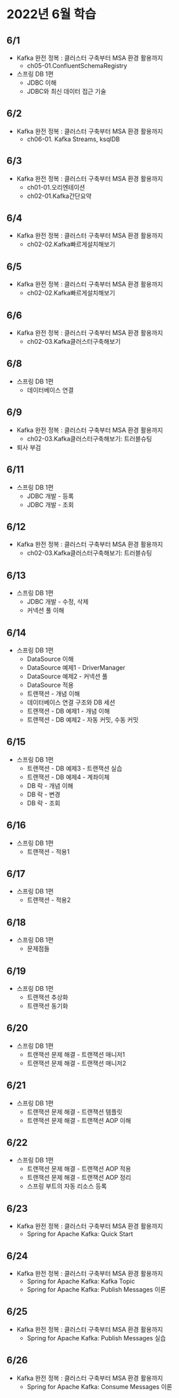 # 2022년 6월 학습

## 6/1

- Kafka 완전 정복 : 클러스터 구축부터 MSA 환경 활용까지
  - ch05-01.ConfluentSchemaRegistry
- 스프링 DB 1편
  - JDBC 이해
  - JDBC와 최신 데이터 접근 기술

## 6/2

- Kafka 완전 정복 : 클러스터 구축부터 MSA 환경 활용까지
  - ch06-01. Kafka Streams, ksqlDB

## 6/3

- Kafka 완전 정복 : 클러스터 구축부터 MSA 환경 활용까지
  - ch01-01.오리엔테이션
  - ch02-01.Kafka간단요약

## 6/4

- Kafka 완전 정복 : 클러스터 구축부터 MSA 환경 활용까지
  - ch02-02.Kafka빠르게설치해보기

## 6/5

- Kafka 완전 정복 : 클러스터 구축부터 MSA 환경 활용까지
  - ch02-02.Kafka빠르게설치해보기

## 6/6

- Kafka 완전 정복 : 클러스터 구축부터 MSA 환경 활용까지
  - ch02-03.Kafka클러스터구축해보기

## 6/8

- 스프링 DB 1편
  - 데이터베이스 연결

## 6/9

- Kafka 완전 정복 : 클러스터 구축부터 MSA 환경 활용까지
  - ch02-03.Kafka클러스터구축해보기: 트러블슈팅
- 퇴사 부검

## 6/11

- 스프링 DB 1편
  - JDBC 개발 - 등록
  - JDBC 개발 - 조회

## 6/12

- Kafka 완전 정복 : 클러스터 구축부터 MSA 환경 활용까지
  - ch02-03.Kafka클러스터구축해보기: 트러블슈팅

## 6/13

- 스프링 DB 1편
  - JDBC 개발 - 수정, 삭제
  - 커넥션 풀 이해

## 6/14

- 스프링 DB 1편
  - DataSource 이해
  - DataSource 예제1 - DriverManager
  - DataSource 예제2 - 커넥션 풀
  - DataSource 적용
  - 트랜잭션 - 개념 이해
  - 데이터베이스 연결 구조와 DB 세션
  - 트랜잭션 - DB 예제1 - 개념 이해
  - 트랜잭션 - DB 예제2 - 자동 커밋, 수동 커밋

## 6/15

- 스프링 DB 1편
  - 트랜잭션 - DB 예제3 - 트랜잭션 실습
  - 트랜잭션 - DB 예제4 - 계좌이체
  - DB 락 - 개념 이해
  - DB 락 - 변경
  - DB 락 - 조회

## 6/16

- 스프링 DB 1편
  - 트랜잭션 - 적용1

## 6/17

- 스프링 DB 1편
  - 트랜잭션 - 적용2

## 6/18

- 스프링 DB 1편
  - 문제점들

## 6/19

- 스프링 DB 1편
  - 트랜잭션 추상화
  - 트랜잭션 동기화

## 6/20

- 스프링 DB 1편
  - 트랜잭션 문제 해결 - 트랜잭션 매니저1
  - 트랜잭션 문제 해결 - 트랜잭션 매니저2

## 6/21

- 스프링 DB 1편
  - 트랜잭션 문제 해결 - 트랜잭션 템플릿
  - 트랜잭션 문제 해결 - 트랜잭션 AOP 이해

## 6/22

- 스프링 DB 1편
  - 트랜잭션 문제 해결 - 트랜잭션 AOP 적용
  - 트랜잭션 문제 해결 - 트랜잭션 AOP 정리
  - 스프링 부트의 자동 리소스 등록

## 6/23

- Kafka 완전 정복 : 클러스터 구축부터 MSA 환경 활용까지
  - Spring for Apache Kafka: Quick Start

## 6/24

- Kafka 완전 정복 : 클러스터 구축부터 MSA 환경 활용까지
  - Spring for Apache Kafka: Kafka Topic
  - Spring for Apache Kafka: Publish Messages 이론

## 6/25

- Kafka 완전 정복 : 클러스터 구축부터 MSA 환경 활용까지
  - Spring for Apache Kafka: Publish Messages 실습

## 6/26

- Kafka 완전 정복 : 클러스터 구축부터 MSA 환경 활용까지
  - Spring for Apache Kafka: Consume Messages 이론
